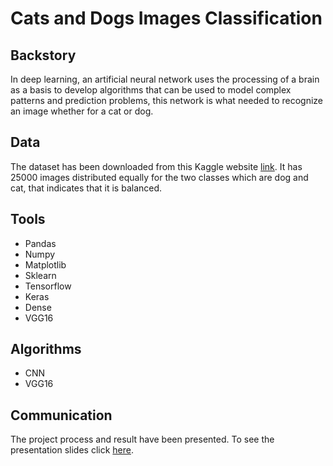 # Cats and Dogs Images Classification

## Backstory
In deep learning, an artificial neural network uses the processing of a brain as a basis to develop algorithms that can be used to model complex patterns and prediction problems,
this network is what needed to recognize an image whether for a cat or dog.

## Data
The dataset has been downloaded from this Kaggle website [link](https://www.kaggle.com/clmentbisaillon/fake-and-real-news-dataset). 
It has 25000 images distributed equally for the two classes which are dog and cat, that indicates that it is balanced. 

## Tools
- Pandas 
- Numpy 
- Matplotlib 
- Sklearn
- Tensorflow
- Keras
- Dense
- VGG16


## Algorithms
- CNN
- VGG16

## Communication
The project process and result have been presented. To see the 
presentation slides click [here](https://github.com/ahmedalsadan/Deep_Learning-Cats_and_Dogs_Images_Classification/blob/main/Presentation%20Slides.pdf).
